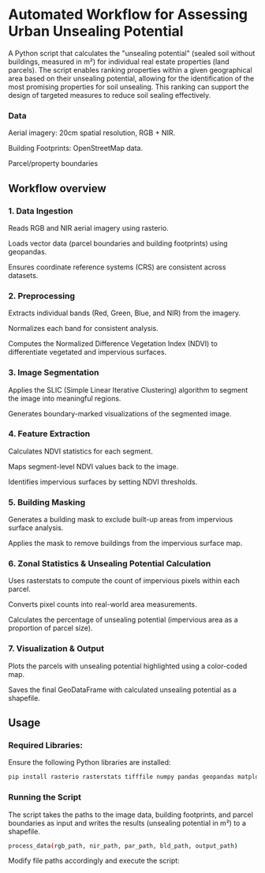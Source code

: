 # Automated Workflow for Assessing Urban Unsealing Potential
A Python script that calculates the "unsealing potential" (sealed soil without buildings, measured in m²) for individual real estate properties (land parcels). The script enables ranking properties within a given geographical area based on their unsealing potential, allowing for the identification of the most promising properties for soil unsealing. This ranking can support the design of targeted measures to reduce soil sealing effectively.

### Data

Aerial imagery: 20cm spatial resolution, RGB + NIR.

Building Footprints: OpenStreetMap data.

Parcel/property boundaries

## Workflow overview
### 1. Data Ingestion 

Reads RGB and NIR aerial imagery using rasterio.

Loads vector data (parcel boundaries and building footprints) using geopandas.

Ensures coordinate reference systems (CRS) are consistent across datasets.

### 2. Preprocessing

Extracts individual bands (Red, Green, Blue, and NIR) from the imagery.

Normalizes each band for consistent analysis.

Computes the Normalized Difference Vegetation Index (NDVI) to differentiate vegetated and impervious surfaces.

### 3. Image Segmentation

Applies the SLIC (Simple Linear Iterative Clustering) algorithm to segment the image into meaningful regions.

Generates boundary-marked visualizations of the segmented image.

### 4. Feature Extraction

Calculates NDVI statistics for each segment.

Maps segment-level NDVI values back to the image.

Identifies impervious surfaces by setting NDVI thresholds.

### 5. Building Masking

Generates a building mask to exclude built-up areas from impervious surface analysis.

Applies the mask to remove buildings from the impervious surface map.

### 6. Zonal Statistics & Unsealing Potential Calculation

Uses rasterstats to compute the count of impervious pixels within each parcel.

Converts pixel counts into real-world area measurements.

Calculates the percentage of unsealing potential (impervious area as a proportion of parcel size).

### 7.  Visualization & Output

Plots the parcels with unsealing potential highlighted using a color-coded map.

Saves the final GeoDataFrame with calculated unsealing potential as a shapefile.

## Usage

### Required Libraries:

Ensure the following Python libraries are installed:

```bash
pip install rasterio rasterstats tifffile numpy pandas geopandas matplotlib scikit-image
```

### Running the Script
The script takes the paths to the image data, building footprints, and parcel boundaries as input and writes the results (unsealing potential in m²) to a shapefile.
```bash
process_data(rgb_path, nir_path, par_path, bld_path, output_path)
```
Modify file paths accordingly and execute the script:
